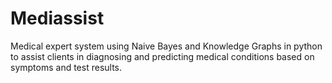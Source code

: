 # Mediassist
Medical expert system using Naive Bayes and Knowledge Graphs in python to assist clients in diagnosing and predicting medical conditions based on symptoms and test results.
